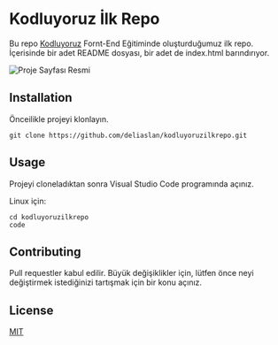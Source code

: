 # Kodluyoruz İlk Repo

Bu repo [Kodluyoruz](https://www.kodluyoruz.org) Fornt-End Eğitiminde oluşturduğumuz ilk repo. İçerisinde bir adet README dosyası, bir adet de index.html barındırıyor.

![Proje Sayfası Resmi](https://user-images.githubusercontent.com/5281996/148206586-82717a33-ed5d-4acb-80c4-28f3d15bc850.png)

## Installation

Önceilikle projeyi klonlayın. 

``` 
git clone https://github.com/deliaslan/kodluyoruzilkrepo.git 
```

## Usage

Projeyi cloneladıktan sonra Visual Studio Code programında açınız.

Linux için:  

```
cd kodluyoruzilkrepo
code
```

## Contributing

Pull requestler kabul edilir. Büyük değişiklikler için, lütfen önce neyi değiştirmek istediğinizi tartışmak için bir konu açınız.

## License

[MIT](https://opensource.org/licenses/MIT)



